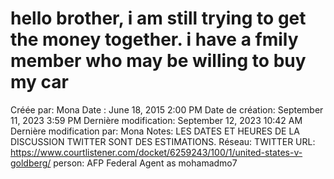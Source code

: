 # hello brother, i am still trying to get the money together. i have a fmily member who may be willing to buy my car

Créée par: Mona
Date : June 18, 2015 2:00 PM
Date de création: September 11, 2023 3:59 PM
Dernière modification: September 12, 2023 10:42 AM
Dernière modification par: Mona
Notes: LES DATES ET HEURES DE LA DISCUSSION TWITTER SONT DES ESTIMATIONS.
Réseau: TWITTER
URL: https://www.courtlistener.com/docket/6259243/100/1/united-states-v-goldberg/
person: AFP Federal Agent as mohamadmo7